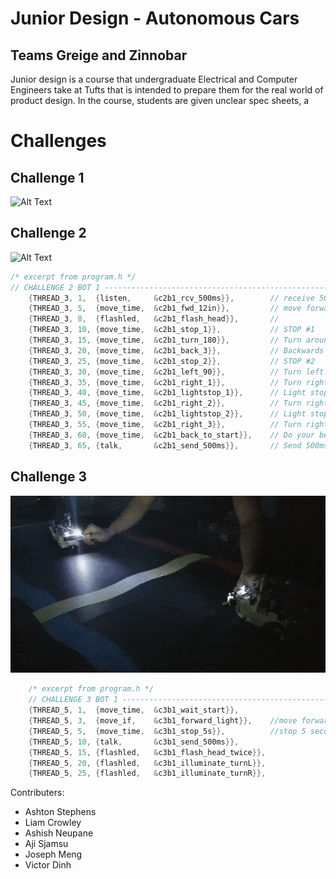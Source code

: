 # Junior Design - Autonomous Cars 
## Teams Greige and Zinnobar

Junior design is a course that undergraduate Electrical and Computer Engineers take at Tufts that is intended to prepare them for the real world of product design. In the course, students are given unclear spec sheets, a 

# Challenges
## Challenge 1
![Alt Text](./readme/gifs/challenge1primary.gif)

## Challenge 2
![Alt Text](./readme/gifs/challenge2.gif)

```c
/* excerpt from program.h */
// CHALLENGE 2 BOT 1 ------------------------------------------------------
    {THREAD_3, 1,  {listen,     &c2b1_rcv_500ms}},        // receive 500ms message
    {THREAD_3, 5,  {move_time,  &c2b1_fwd_12in}},         // move forward 12
    {THREAD_3, 8,  {flashled,   &c2b1_flash_head}},       // 
    {THREAD_3, 10, {move_time,  &c2b1_stop_1}},           // STOP #1
    {THREAD_3, 15, {move_time,  &c2b1_turn_180}},         // Turn around 180
    {THREAD_3, 20, {move_time,  &c2b1_back_3}},           // Backwards 3
    {THREAD_3, 25, {move_time,  &c2b1_stop_2}},           // STOP #2
    {THREAD_3, 30, {move_time,  &c2b1_left_90}},          // Turn left 90
    {THREAD_3, 35, {move_time,  &c2b1_right_1}},          // Turn right 
    {THREAD_3, 40, {move_time,  &c2b1_lightstop_1}},      // Light stop
    {THREAD_3, 45, {move_time,  &c2b1_right_2}},          // Turn right
    {THREAD_3, 50, {move_time,  &c2b1_lightstop_2}},      // Light stop
    {THREAD_3, 55, {move_time,  &c2b1_right_3}},          // Turn right 
    {THREAD_3, 60, {move_time,  &c2b1_back_to_start}},    // Do your best to MOVE TO START
    {THREAD_3, 65, {talk,       &c2b1_send_500ms}},       // Send 500ms message to Bot 2 (stop auto)
```

## Challenge 3
![Alt Text](./readme/gifs/challenge3.gif)

```c
    /* excerpt from program.h */
    // CHALLENGE 3 BOT 1 ------------------------------------------------------
    {THREAD_5, 1,  {move_time,  &c3b1_wait_start}},
    {THREAD_5, 3,  {move_if,    &c3b1_forward_light}},    //move forward until light sensed
    {THREAD_5, 5,  {move_time,  &c3b1_stop_5s}},          //stop 5 seconds
    {THREAD_5, 10, {talk,       &c3b1_send_500ms}},
    {THREAD_5, 15, {flashled,   &c3b1_flash_head_twice}},
    {THREAD_5, 20, {flashled,   &c3b1_illuminate_turnL}},
    {THREAD_5, 25, {flashled,   &c3b1_illuminate_turnR}},
```


Contributers:
- Ashton Stephens
- Liam Crowley
- Ashish Neupane
- Aji Sjamsu
- Joseph Meng
- Victor Dinh

